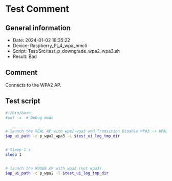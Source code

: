 # Test Comment

## General information

- Date:       2024-01-02 18:35:22
- Device:     Raspberry_Pi_4_wpa_nmcli
- Script:     Test/Src/test_p_downgrade_wpa2_wpa3.sh
- Result:     Bad

## Comment

Connects to the WPA2 AP.

## Test script

```bash
#!/bin/bash
#set -x  # Debug mode


# launch the REAL AP with wpa2-wpa3 and Transition Disable WPA3 -> WPA2
$ap_ui_path -c p_wpa2_wpa3 -L $test_ui_log_tmp_dir


# Sleep 1 s
sleep 1


# launch the ROGUE AP with wpa2 (not wpa3)
$ap_ui_path -c p_wpa2 -l $test_ui_log_tmp_dir

```
